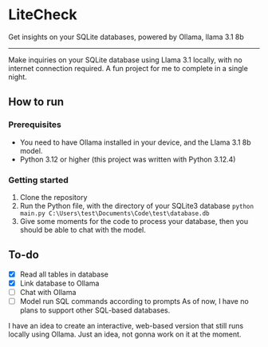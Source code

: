 # LiteCheck

Get insights on your SQLite databases, powered by Ollama, llama 3.1 8b

----
Make inquiries on your SQLite database using Llama 3.1 locally, with no internet connection required. A fun project for me to complete in a single night.

## How to run

### Prerequisites

- You need to have Ollama installed in your device, and the Llama 3.1 8b model.
- Python 3.12 or higher (this project was written with Python 3.12.4)

### Getting started

1. Clone the repository
2. Run the Python file, with the directory of your SQLite3 database
   `python main.py C:\Users\test\Documents\Code\test\database.db`
3. Give some moments for the code to process your database, then you should be able to chat with the model.

## To-do

- [x] Read all tables in database
- [x] Link database to Ollama
- [ ] Chat with Ollama
- [ ] Model run SQL commands according to prompts
As of now, I have no plans to support other SQL-based databases.

I have an idea to create an interactive, web-based version that still runs locally using Ollama. Just an idea, not gonna work on it at the moment.
